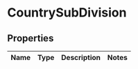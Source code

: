 
# CountrySubDivision

## Properties
Name | Type | Description | Notes
------------ | ------------- | ------------- | -------------




